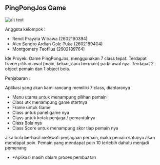 ## PingPongJos Game
![alt text](https://img.poki.com/cdn-cgi/image/quality=78,width=600,height=600,fit=cover,f=auto/aa850a3705bb31cc524fec36f8d31320.jpeg)

Anggota kelompok :
- Rendi Prayata Wibawa (2602190394)
- Alex Sandro Ardian Gole Puka (2602189404)
- Montgomery Teofilus (2602189764)


Ide Proyek: 
Game PingPongJos, menggunakan 7 class tepat. Terdapat frame pilihan awal (main, keluar, cara bermain) pada awal nya. Terdapat 2 object pemain dan 1 object bola. 


Penjabaran :

Aplikasi yang akan kami rancang memiliki 7 class, diantaranya

-	Menu utama untuk menampung pilihan pemain
-	Class utk menampung game startnya
-	Frame untuk Game
-	Class untuk panel game nya
-	Class untuk kotak penjaga / pemantulnya
-	Class Bola nya
-	Class Score untuk menampung skor tiap pemain nya

Jika bola berhasil melewati penjagaan pemain, maka pemain satunya akan mendapat poin. Pemain yang mendapat poin 10 terlebih dahulu menjadi pemenang

- *Aplikasi masih dalam proses pembuatan


